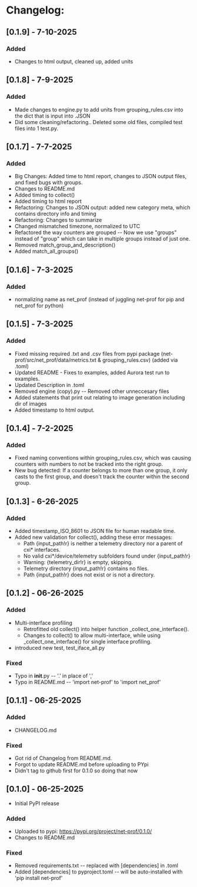 # Changelog:
## [0.1.9] - 7-10-2025
### Added
- Changes to html output, cleaned up, added units

## [0.1.8] - 7-9-2025
### Added
- Made changes to engine.py to add units from grouping_rules.csv into the dict that is input into .JSON
- Did some cleaning/refactoring.. Deleted some old files, compiled test files into 1 test.py.

## [0.1.7] - 7-7-2025
### Added
- Big Changes: Added time to html report, changes to JSON output files, and fixed bugs with groups.
- Changes to README.md
- Added timing to collect()
- Added timing to html report
- Refactoring: Changes to JSON output: added new category meta, which contains directory info and timing
- Refactoring: Changes to summarize
- Changed mismatched timezone, normalized to UTC
- Refactored the way counters are grouped -- Now we use "groups" instead of "group" which can take in multiple groups instead of just one.
- Removed match_group_and_description()
- Added match_all_groups()

## [0.1.6] - 7-3-2025
### Added
- normalizing name as net_prof (instead of juggling net-prof for pip and net_prof for python)

## [0.1.5] - 7-3-2025
### Added
- Fixed missing required .txt and .csv files from pypi package (net-prof/src/net_prof/data/metrics.txt & grouping_rules.csv) (added via .toml)
- Updated README - Fixes to examples, added Aurora test run to examples.
- Updated Description in .toml
- Removed engine (copy).py -- Removed other unneccesary files
- Added statements that print out relating to image generation including dir of images
- Added timestamp to html output.


## [0.1.4] - 7-2-2025
### Added
- Fixed naming conventions within grouping_rules.csv, which was causing counters with numbers to not be tracked into the right group.
- New bug detected: If a counter belongs to more than one group, it only casts to the first group, and doesn't track the counter within the second group.

## [0.1.3] - 6-26-2025
### Added
- Added timestamp_ISO_8601 to JSON file for human readable time.
- Added new validation for collect(), adding these error messages:
    - Path {input_path!r} is neither a telemetry directory nor a parent of cxi* interfaces.
    - No valid cxi*/device/telemetry subfolders found under {input_path!r}
    - Warning: {telemetry_dir!r} is empty, skipping. 
    - Telemetry directory {input_path!r} contains no files.
    - Path {input_path!r} does not exist or is not a directory.

## [0.1.2] - 06-26-2025
### Added
- Multi-interface profiling
    - Retrofitted old collect() into helper function _collect_one_interface().
    - Changes to collect() to allow multi-interface, while using _collect_one_interface() for single interface profiling.
- introduced new test, test_iface_all.py

### Fixed
- Typo in __init__.py -- '.' in place of ','
- Typo in README.md -- 'import net-prof' to 'import net_prof'

## [0.1.1] - 06-25-2025
### Added
- CHANGELOG.md

### Fixed
- Got rid of Changelog from README.md.
- Forgot to update README.md before uploading to PYpi
- Didn't tag to github first for 0.1.0 so doing that now



## [0.1.0] - 06-25-2025
- Initial PyPI release
### Added
- Uploaded to pypi: https://pypi.org/project/net-prof/0.1.0/
- Changes to README.md

### Fixed
- Removed requirements.txt -- replaced with [dependencies] in .toml
- Added [dependencies] to pyproject.toml -- will be auto-installed with 'pip install net-prof'

